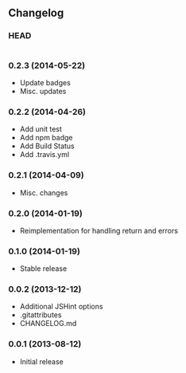 ## Changelog

### HEAD

```
```

### 0.2.3 (2014-05-22)

* Update badges
* Misc. updates

### 0.2.2 (2014-04-26)

* Add unit test
* Add npm badge
* Add Build Status
* Add .travis.yml

### 0.2.1 (2014-04-09)

* Misc. changes

### 0.2.0 (2014-01-19)

* Reimplementation for handling return and errors

### 0.1.0 (2014-01-19)

* Stable release

### 0.0.2 (2013-12-12)

* Additional JSHint options
* .gitattributes
* CHANGELOG.md

### 0.0.1 (2013-08-12)

* Initial release